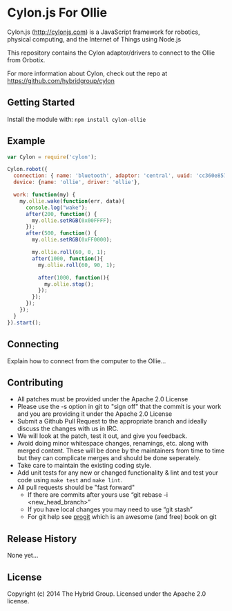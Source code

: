 # Cylon.js For Ollie

Cylon.js (http://cylonjs.com) is a JavaScript framework for robotics, physical computing, and the Internet of Things using Node.js

This repository contains the Cylon adaptor/drivers to connect to the Ollie from Orbotix.

For more information about Cylon, check out the repo at
https://github.com/hybridgroup/cylon

## Getting Started

Install the module with: `npm install cylon-ollie`

## Example

```javascript
var Cylon = require('cylon');

Cylon.robot({
  connection: { name: 'bluetooth', adaptor: 'central', uuid: 'cc360e85785e', module: 'cylon-ble'},
  device: {name: 'ollie', driver: 'ollie'},

  work: function(my) {
    my.ollie.wake(function(err, data){
      console.log("wake");
      after(200, function() {
        my.ollie.setRGB(0x00FFFF);
      });
      after(500, function() {
        my.ollie.setRGB(0xFF0000);

        my.ollie.roll(60, 0, 1);
        after(1000, function(){
          my.ollie.roll(60, 90, 1);

          after(1000, function(){
            my.ollie.stop();
          });                
        });
      });
    });
  }
}).start();
```
## Connecting

Explain how to connect from the computer to the Ollie...

## Contributing

* All patches must be provided under the Apache 2.0 License
* Please use the -s option in git to "sign off" that the commit is your work and you are providing it under the Apache 2.0 License
* Submit a Github Pull Request to the appropriate branch and ideally discuss the changes with us in IRC.
* We will look at the patch, test it out, and give you feedback.
* Avoid doing minor whitespace changes, renamings, etc. along with merged content. These will be done by the maintainers from time to time but they can complicate merges and should be done seperately.
* Take care to maintain the existing coding style.
* Add unit tests for any new or changed functionality & lint and test your code using `make test` and `make lint`.
* All pull requests should be "fast forward"
  * If there are commits after yours use “git rebase -i <new_head_branch>”
  * If you have local changes you may need to use “git stash”
  * For git help see [progit](http://git-scm.com/book) which is an awesome (and free) book on git

## Release History

None yet...

## License

Copyright (c) 2014 The Hybrid Group. Licensed under the Apache 2.0 license.
